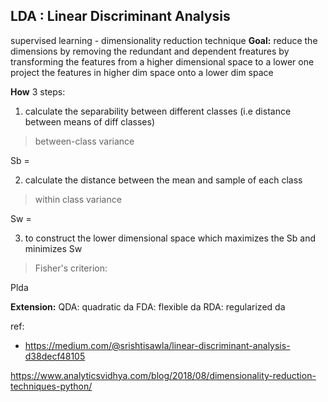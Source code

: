 

## LDA : Linear Discriminant Analysis

supervised learning - dimensionality reduction technique 
**Goal:** 
reduce the dimensions by removing the redundant and dependent freatures 
by transforming the features from a higher dimensional space to a lower one
project the features in higher dim space onto a lower dim space

**How** 
3 steps: 
1. calculate the separability between different classes (i.e distance between means of diff classes)
> between-class variance 

Sb =

2. calculate the distance between the mean and sample of each class 
> within class variance

Sw =

3. to construct the lower dimensional space which maximizes the Sb and minimizes Sw
> Fisher's criterion:

Plda

**Extension:**
QDA: quadratic da
FDA: flexible da
RDA: regularized da


ref: 
- https://medium.com/@srishtisawla/linear-discriminant-analysis-d38decf48105





https://www.analyticsvidhya.com/blog/2018/08/dimensionality-reduction-techniques-python/
